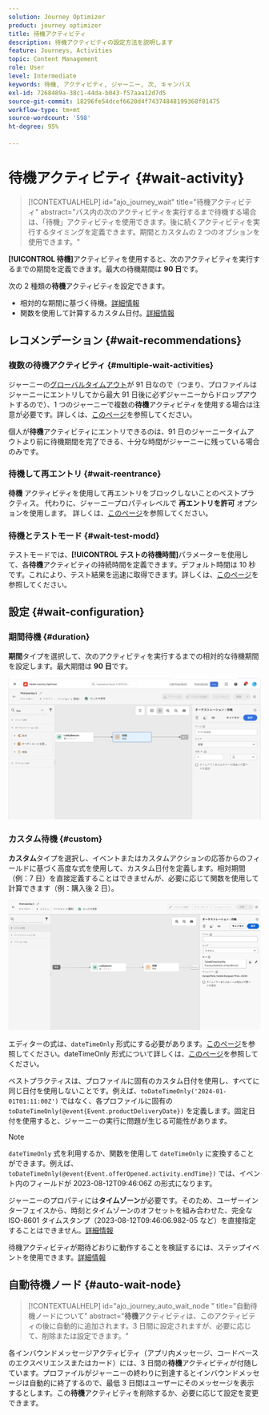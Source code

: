 ```yaml
---
solution: Journey Optimizer
product: journey optimizer
title: 待機アクティビティ
description: 待機アクティビティの設定方法を説明します
feature: Journeys, Activities
topic: Content Management
role: User
level: Intermediate
keywords: 待機, アクティビティ, ジャーニー, 次, キャンバス
exl-id: 7268489a-38c1-44da-b043-f57aaa12d7d5
source-git-commit: 18296fe54dcef6620d4f74374848199368f01475
workflow-type: tm+mt
source-wordcount: '598'
ht-degree: 95%

---
```


# 待機アクティビティ {#wait-activity}

>[!CONTEXTUALHELP]
>id="ajo_journey_wait"
>title="待機アクティビティ"
>abstract="パス内の次のアクティビティを実行するまで待機する場合は、「待機」アクティビティを使用できます。後に続くアクティビティを実行するタイミングを定義できます。期間とカスタムの 2 つのオプションを使用できます。"

**[!UICONTROL 待機]**&#x200B;アクティビティを使用すると、次のアクティビティを実行するまでの期間を定義できます。最大の待機期間は **90 日**&#x200B;です。

次の 2 種類の&#x200B;**待機**&#x200B;アクティビティを設定できます。

* 相対的な期間に基づく待機。[詳細情報](#duration)
* 関数を使用して計算するカスタム日付。[詳細情報](#custom)

<!--
* [Email send time optimization](#email_send_time_optimization)
* [Fixed date](#fixed_date) 
-->

## レコメンデーション {#wait-recommendations}

### 複数の待機アクティビティ {#multiple-wait-activities}

ジャーニーの[グローバルタイムアウト](journey-properties.md#global_timeout)が 91 日なので（つまり、プロファイルはジャーニーにエントリしてから最大 91 日後に必ずジャーニーからドロップアウトするので）、1 つのジャーニーで複数の&#x200B;**待機**&#x200B;アクティビティを使用する場合は注意が必要です。詳しくは、[このページ](journey-properties.md#global_timeout)を参照してください。

個人が&#x200B;**待機**&#x200B;アクティビティにエントリできるのは、91 日のジャーニータイムアウトより前に待機期間を完了できる、十分な時間がジャーニーに残っている場合のみです。

### 待機して再エントリ {#wait-reentrance}

**待機** アクティビティを使用して再エントリをブロックしないことのベストプラクティス。 代わりに、ジャーニープロパティレベルで **再エントリを許可** オプションを使用します。 詳しくは、[このページ](../building-journeys/journey-properties.md#entrance)を参照してください。

### 待機とテストモード {#wait-test-modd}

テストモードでは、**[!UICONTROL テストの待機時間]**&#x200B;パラメーターを使用して、各&#x200B;**待機**&#x200B;アクティビティの持続時間を定義できます。デフォルト時間は 10 秒です。これにより、テスト結果を迅速に取得できます。詳しくは、[このページ](../building-journeys/testing-the-journey.md)を参照してください。

## 設定 {#wait-configuration}

### 期間待機 {#duration}

**期間**&#x200B;タイプを選択して、次のアクティビティを実行するまでの相対的な待機期間を設定します。最大期間は **90 日**&#x200B;です。

![待機期間の定義](assets/journey55.png)

<!--
## Fixed date wait{#fixed_date}

Select the date for the execution of the next activity.

![](assets/journey56.png)

-->

### カスタム待機 {#custom}

**カスタム**&#x200B;タイプを選択し、イベントまたはカスタムアクションの応答からのフィールドに基づく高度な式を使用して、カスタム日付を定義します。相対期間（例：7 日）を直接定義することはできませんが、必要に応じて関数を使用して計算できます（例：購入後 2 日）。

![式を使用したカスタム待機の定義](assets/journey57.png)

エディターの式は、`dateTimeOnly` 形式にする必要があります。[このページ](expression/expressionadvanced.md)を参照してください。dateTimeOnly 形式について詳しくは、[このページ](expression/data-types.md)を参照してください。

ベストプラクティスは、プロファイルに固有のカスタム日付を使用し、すべてに同じ日付を使用しないことです。例えば、`toDateTimeOnly('2024-01-01T01:11:00Z')` ではなく、各プロファイルに固有の `toDateTimeOnly(@event{Event.productDeliveryDate})` を定義します。固定日付を使用すると、ジャーニーの実行に問題が生じる可能性があります。


>[!NOTE]
>
>`dateTimeOnly` 式を利用するか、関数を使用して `dateTimeOnly` に変換することができます。例えば、`toDateTimeOnly(@event{Event.offerOpened.activity.endTime})` では、イベント内のフィールドが 2023-08-12T09:46:06Z の形式になります。
>
>ジャーニーのプロパティには&#x200B;**タイムゾーン**&#x200B;が必要です。そのため、ユーザーインターフェイスから、時刻とタイムゾーンのオフセットを組み合わせた、完全な ISO-8601 タイムスタンプ（2023-08-12T09:46:06.982-05 など）を直接指定することはできません。[詳細情報](../building-journeys/timezone-management.md)


待機アクティビティが期待どおりに動作することを検証するには、ステップイベントを使用できます。[詳細情報](../reports/query-examples.md#common-queries)

<!--## Email send time optimization{#email_send_time_optimization}

This type of wait uses a score calculated in Adobe Experience Platform. The score calculates the propensity to click or open an email in the future based on past behavior. Note that the algorithm calculating the score needs a certain amount of data to work. As a result, when it does not have enough data, the default wait time will apply. At publication time, you'll be notified that the default time applies.

>[!NOTE]
>
>The first event of your journey must have a namespace.
>
>This capability is only available after an **[!UICONTROL Email]** activity. You need to have Adobe Campaign Standard.

1. In the **[!UICONTROL Amount of time]** field, define the number of hours to consider to optimize email sending.
1. In the **[!UICONTROL Optimization type]** field, choose if the optimization should increase clicks or opens.
1. In the **[!UICONTROL Default time]** field, define the default time to wait if the predictive send time score is not available.

    >[!NOTE]
    >
    >Note that the send time score can be unavailable because there is not enough data to perform the calculation. In this case, you will be informed, at publication time, that the default time applies.

![](assets/journey57bis.png)-->

## 自動待機ノード  {#auto-wait-node}


>[!CONTEXTUALHELP]
>id="ajo_journey_auto_wait_node "
>title="自動待機ノードについて"
>abstract="**待機**&#x200B;アクティビティは、このアクティビティの後に自動的に追加されます。3 日間に設定されますが、必要に応じて、削除または設定できます。"

各インバウンドメッセージアクティビティ（アプリ内メッセージ、コードベースのエクスペリエンスまたはカード）には、3 日間の&#x200B;**待機**&#x200B;アクティビティが付随しています。プロファイルがジャーニーの終わりに到達するとインバウンドメッセージは自動的に終了するので、最低 3 日間はユーザーにそのメッセージを表示するとします。この&#x200B;**待機**&#x200B;アクティビティを削除するか、必要に応じて設定を変更できます。